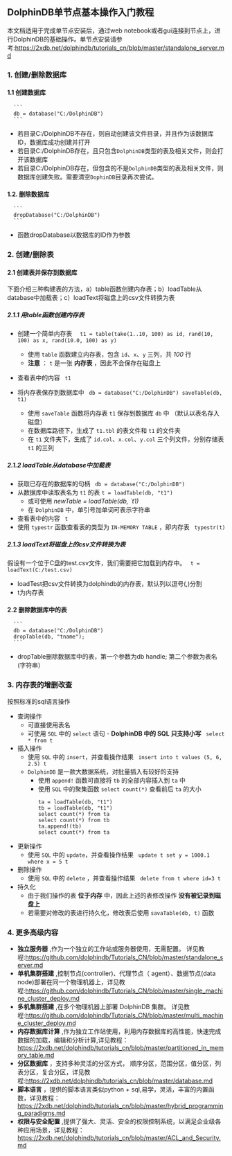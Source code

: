 ## DolphinDB单节点基本操作入门教程
本文档适用于完成单节点安装后，通过web notebook或者gui连接到节点上，进行DolphinDB的基础操作。单节点安装请参考:https://2xdb.net/dolphindb/tutorials_cn/blob/master/standalone_server.md
### 1. 创建/删除数据库
#### 1.1 创建数据库
	  ```  
	  db = database("C:/DolphinDB")
	  ```  
  * 若目录C:/DolphinDB不存在，则自动创建该文件目录，并且作为该数据库ID，数据库成功创建并打开
  * 若目录C:/DolphinDB存在，且只包含`DolphinDB`类型的表及相关文件，则会打开该数据库
  * 若目录C:/DolphinDB存在，但包含的不是`DolphinDB`类型的表及相关文件，则数据库创建失败。需要清空`DophinDB`目录再次尝试。
#### 1.2. 删除数据库
	  ```  
	  dropDatabase("C:/DolphinDB")
	  ```  
   * 函数dropDatabase以数据库的ID作为参数
### 2. 创建/删除表
#### 2.1 创建表并保存到数据库
  下面介绍三种构建表的方法，a）table函数创建内存表；b）loadTable从database中加载表；c）loadText将磁盘上的csv文件转换为表
##### 2.1.1 用table函数创建内存表
* 创建一个简单内存表
	  ```  
	  t1 = table(take(1..10, 100) as id, rand(10, 100) as x, rand(10.0, 100) as y)
	  ```  
  * 使用 `table` 函数建立内存表，包含 `id`、`x`、`y` 三列，共 _100_ 行
  * __注意__ ： `t`  是一张 __内存表__ ，因此不会保存在磁盘上

* 查看表中的内容
	  ``` 
	  t1
	  ``` 
* 将内存表保存到数据库中
	  ``` 
	  db = database("C:/DolphinDB")
	  saveTable(db, t1)
	  ``` 
  * 使用 `saveTable`  函数将内存表 `t1`  保存到数据库 `db` 中 （默认以表名存入磁盘）
  * 在数据库路径下，生成了 `t1.tbl` 的表文件和 `t1` 的文件夹
  * 在 `t1` 文件夹下，生成了 `id.col`、`x.col`、`y.col` 三个列文件，分别存储表 `t1` 的三列
##### 2.1.2 loadTable从database中加载表
* 获取已存在的数据库的句柄
	  ``` 
	  db = database("C:/DolphinDB")
	  ``` 
* 从数据库中读取表名为 `t1` 的表
	  ```
	  t = loadTable(db, "t1")
	  ``` 
  * 或可使用 _newTable = loadTable(db, `t1)_
  * 在 `DolphinDB` 中，单引号加单词可表示字符串
* 查看表中的内容
	  ``` 
	  t
	  ``` 
* 使用 `typestr` 函数查看表的类型为 `IN-MEMORY TABLE` ，即内存表
	  ``` 
	  typestr(t)
	  ``` 
##### 2.1.3 loadText将磁盘上的csv文件转换为表
  假设有一个位于C盘的test.csv文件，我们需要把它加载到内存中。
	  ``` 
	  t = loadText(C:/test.csv)
	  ``` 
  * loadTest把csv文件转换为dolphindb的内存表，默认列以逗号(,)分割
  * t为内存表
#### 2.2 删除数据库中的表
	  ``` 
	  db = database("C:/DolphinDB")
	  dropTable(db, "tname"); 
	  ``` 
  * dropTable删除数据库中的表，第一个参数为db handle; 第二个参数为表名(字符串）
### 3. 内存表的增删改查 
  按照标准的sql语言操作
* 查询操作
  * 可直接使用表名
  * 可使用 `SQL` 中的 `select` 语句 - __DolphinDB 中的 SQL 只支持小写__
		``` 
		select * from t
		``` 
* 插入操作
  * 使用 `SQL` 中的 `insert`，并查看操作结果
		``` 
		insert into t values (5, 6, 2.5)
		t
		``` 
  * `DolphinDB` 是一款大数据系统，对批量插入有较好的支持
    * 使用 `append!` 函数可直接将 `tb` 的全部内容插入到 `ta` 中
    * 使用 `SQL` 中的聚集函数 `select count(*)` 查看前后 `ta` 的大小
		``` 
		ta = loadTable(db, "t1")
		tb = loadTable(db, "t1")
		select count(*) from ta
		select count(*) from tb
		ta.append!(tb)
		select count(*) from ta
		``` 
* 更新操作
  * 使用 `SQL` 中的 `update`，并查看操作结果
		``` 
		update t set y = 1000.1 where x = 5
		t
		``` 
* 删除操作
  * 使用 `SQL` 中的 `delete` ，并查看操作结果
		``` 
		delete from t where id=3
		t
		``` 
* 持久化
  * 由于我们操作的表 __位于内存__ 中，因此上述的表修改操作 __没有被记录到磁盘上__
  * 若需要对修改的表进行持久化，修改表后使用 `savaTable(db, t)` 函数

### 4. 更多高级内容
  * __独立服务器__ ,作为一个独立的工作站或服务器使用，无需配置。 详见教程:https://github.com/dolphindb/Tutorials_CN/blob/master/standalone_server.md
  * __单机集群搭建__ ,控制节点(controller)、代理节点（ agent）、数据节点(data node)部署在同一个物理机器上，详见教程:https://github.com/dolphindb/Tutorials_CN/blob/master/single_machine_cluster_deploy.md
  * __多机集群搭建__ ,在多个物理机器上部署 DolphinDB 集群。 详见教程:https://github.com/dolphindb/Tutorials_CN/blob/master/multi_machine_cluster_deploy.md
  * __内存数据库计算__ ,作为独立工作站使用，利用内存数据库的高性能，快速完成数据的加载，编辑和分析计算,详见教程：https://2xdb.net/dolphindb/tutorials_cn/blob/master/partitioned_in_memory_table.md
  * __分区数据库__ ，支持多种灵活的分区方式， 顺序分区，范围分区，值分区，列表分区，复合分区，详见教程:https://2xdb.net/dolphindb/tutorials_cn/blob/master/database.md
  * __脚本语言__ ，提供的脚本语言类似python + sql,易学，灵活，丰富的内置函数，详见教程：https://2xdb.net/dolphindb/tutorials_cn/blob/master/hybrid_programming_paradigms.md
  * __权限与安全配置__ ,提供了强大、灵活、安全的权限控制系统，以满足企业级各种应用场景，详见教程：https://2xdb.net/dolphindb/tutorials_cn/blob/master/ACL_and_Security.md
  